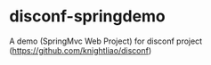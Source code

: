disconf-springdemo
==================

A demo (SpringMvc Web Project) for disconf project (https://github.com/knightliao/disconf)
